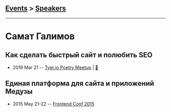 ## [Events](../README.md) > [Speakers](../speakers.md)
---

# Самат Галимов

## Как сделать быстрый сайт и полюбить SEO
- 2019 Mar 21 -- [Tver.io Poetry Meetup](https://youtu.be/MRAM5ooFfQo)  | [:notebook:](http://tver.io/meetup/2019/03-poetry/slides/2019-tver-io-poetry-galimov.pdf)  
## Единая платформа для сайта и приложений Медузы
- 2015 May 21-22 -- [Frontend Conf 2015](https://www.youtube.com/watch?v=Ja-VhJL2FbE)    

